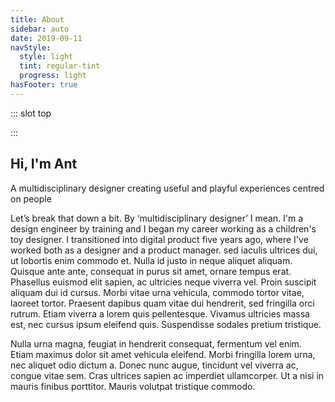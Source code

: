 ```yaml
---
title: About
sidebar: auto
date: 2019-09-11
navStyle:
  style: light
  tint: regular-tint
  progress: light
hasFooter: true
---
```


<style lang="sass">

  .section.about-text
    padding-top: 0
    position: relative
    top: -5em

</style>

::: slot top

<Heros-ThreeHero/>

:::

<Content-TextSection columnOffset="title-offset" padding="about-text">

<!-- INTERACTION (INTERFACE DESIGN AND HUMAN-COMPUTER INTERACTION), EXPERIENCE (UX DESIGN AND ALL OTHER EXPERIENCE) AND PRODUCT DESIGNER -->

<!--

innovative thinker and tinkerer,

passion for solving complex multi-platform user-experience challenges

by research and deep understanding of users

define and uphold design principles, evolving

creative visionary

bringing real-life experiences into the digital world, challenging current thinking of technology interaction

manage the design team’s work in line with sprints and the product roadmap

can-do attitude - solutions rather than problems - and drive to continuously learn

open-mindedness to non-traditional solutions

Self-motivation and team-player attitude

Highly organised, methodical and flexible individual

Strong ability to evaluate and distill user feedback and research to suggest improvements

Background in industrial or product design

Experience working to Agile and Lean methodologies






multidisciplinary
creative studio at the intersection
of art, design and technology.
Emotional experiences aimed at improving results





I take time and energy throughout the design process to carefully understand and unify the needs of both the user and the stakeholders(s). This care extends throughout the feature development, design process, and production phase by testing early and often. I’m passionate about filtering complex problems into simple and actionable solutions which allows people to be more efficient with their time.

I strive to push the world forward by creating a bridge between people and technology.

experiment across different disciplines and fields. With a focus on exploring the intersection between art direction, interaction, moving image and emerging technologies. Deep understanding of my clients - ranging from start-ups to global brands — to deliver meaningful, lasting experiences through playful interactions and rigorous design thinking.

Having an academic background in computer science and design, I have led the design of complex projects at an array of organizations that include SoundCloud, IBM, Zalando, Babbel, T-Mobile, IDAGIO, and Veee™ over the last decade.

My services cover multiple stages of the product development cycle including design sprints, user research, interaction design, user interface design, prototyping, and branding.

I strive to build honest and purposeful products that deserve to exist. With the help of technology and design, I aim to blend simplicity with a delightful user experience, where there is a solid harmony of functionality, usability, and aesthetics. Process is important to me. I want to make work with heart, purpose, and originality, with collaborators and brands who value the same things.

Previously, I joined Dropbox as an early product designer and second illustrator on the team, and before that I studied management, marketing, and operations at the University of Pennsylvania's Wharton School.

Inspired by experimental methods within contemporary art and design, natural sciences and engineering, her work could be seen as ongoing research, oscillating in the media art field.

Time-critical MVPs at startups to large-scale platform overhauls affecting millions of users

turning insights into effective concepts

I believe great product design comes from a focus on the right questions, not the right answers.

Throughout my experience as a designer, I've had the pleasure of working with some talented and passionate people, striving for a shared goal in created the best experience for the end user and also the clients.

Anthony Moles is a multidisciplinary designer and artist who creates data-driven experiences. He is interested in finding harmonies between digital and physical materials. He is currently dreaming up the future of spatial computing at ---.  

I'm an independent illustrator and artist who loves drawing and designing physical experiences for other people. I draw illustrations, create illustration brand systems with heart, paint murals, and design physical installations and experiences that bring people closer together.

I have more than a decade of expertise that covers the entire human-centred design process: from research and strategy to finished interface design and front-end development. My background is in design, which is complemented by a lifetime of tinkering with digital tools, languages, and technologies.


I'm skeptical about what is and am determined to have a positive impact by...

-->

## Hi, I'm Ant

<p class="subtitle">
  A multidisciplinary designer creating useful and playful experiences centred on people
</p>

Let’s break that down a bit. By ‘multidisciplinary designer’ I mean. I'm a design engineer by training and I began my career working as a children's toy designer. I transitioned into digital product five years ago, where I've worked both as a designer and a product manager. sed iaculis ultrices dui, ut lobortis enim commodo et. Nulla id justo in neque aliquet aliquam. Quisque ante ante, consequat in purus sit amet, ornare tempus erat. Phasellus euismod elit sapien, ac ultricies neque viverra vel. Proin suscipit aliquam dui id cursus. Morbi vitae urna vehicula, commodo tortor vitae, laoreet tortor. Praesent dapibus quam vitae dui hendrerit, sed fringilla orci rutrum. Etiam viverra a lorem quis pellentesque. Vivamus ultricies massa est, nec cursus ipsum eleifend quis. Suspendisse sodales pretium tristique.

Nulla urna magna, feugiat in hendrerit consequat, fermentum vel enim. Etiam maximus dolor sit amet vehicula eleifend. Morbi fringilla lorem urna, nec aliquet odio dictum a. Donec nunc augue, tincidunt vel viverra ac, congue vitae sem. Cras ultrices sapien ac imperdiet ullamcorper. Ut a nisi in mauris finibus porttitor. Mauris volutpat tristique commodo.

<template v-slot:aside>

**Design**
Etiam consequat urna ut mauris lacinia placerat. Nunc nulla est, pharetra blandit tincidunt eget, ullamcorper in quam.

**Technology**
Phasellus dapibus sodales pretium. Mauris et magna in est interdum sagittis. Vivamus ac ullamcorper quam.

**People**
Art Direction • Branding • Digital • Graphic Design • Installations • Moving Image • Web Development

**Product**
Phasellus dapibus sodales pretium. Mauris et magna in est interdum sagittis. Vivamus ac ullamcorper quam.

</template>

</Content-TextSection>




<About-TimelineSection padding="is-timeline">

<template v-slot:2020>

<About-TimelineItem type="App" label="test 1"/>
<About-TimelineItem type="Web" label="test 2"/>
<About-TimelineItem type="Book" label="test 3"/>
<About-TimelineItem type="Art" label="test 4"/>
<About-TimelineItem type="Lesson" label="test 5">

Test content slot _emphasis_ **bold**

</About-TimelineItem>
<About-TimelineItem type="Web" label="test 6">
<p>Portfolio update
<Content-ModalLink label="details">
<template v-slot:modal>
<div class="container is-full-width content">

Modal content

</div>
</template>
</Content-ModalLink>
</p>
</About-TimelineItem>
<About-TimelineItem type="App" label="test 7"/>
<About-TimelineItem type="Course" label="test 8"/>

</template>

<template v-slot:2019>

<About-TimelineItem type="App" label="test 1"/>
<About-TimelineItem type="Web" label="test 2"/>
<About-TimelineItem type="Book" label="Inspired - Marty Cagan"/>
<About-TimelineItem type="Art" label="test 4"/>
<About-TimelineItem type="App" label="test 7"/>
<About-TimelineItem type="Work" label="test 8">

Product Manager at Ecosia

</About-TimelineItem>
<About-TimelineItem type="Course" label="test 8"/>
<About-TimelineItem type="Device" label="Wacom Cintiq Companion 2 (already broken)"/>

</template>

<template v-slot:2018>

<About-TimelineItem type="Web" label="test 2"/>
<About-TimelineItem type="Book" label="test 3"/>
<About-TimelineItem type="Art" label="test 4"/>
<About-TimelineItem type="App" label="test 5"/>
<About-TimelineItem type="Course" label="test 8"/>
<About-TimelineItem type="Work" label="test 8">

Product Designer at Ecosia

</About-TimelineItem>

</template>

<template v-slot:2017>

<About-TimelineItem type="Art" label="test 4"/>
<About-TimelineItem type="App" label="test 5"/>
<About-TimelineItem type="Web" label="test 6"/>
<About-TimelineItem type="App" label="test 7"/>
<About-TimelineItem type="App" label="test 8">

[BLKBRD](http://bit.ly/blkbrdapp) digital messages located in the physical world

</About-TimelineItem>
<About-TimelineItem type="Course" label="test 8"/>

</template>

<template v-slot:2016>

<About-TimelineItem type="Art" label="test 4"/>
<About-TimelineItem type="App" label="test 5"/>
<About-TimelineItem type="Web" label="test 6"/>
<About-TimelineItem type="App" label="test 7"/>
<About-TimelineItem type="Course" label="test 8"/>

</template>

<template v-slot:2015>

<About-TimelineItem type="App" label="test 1"/>
<About-TimelineItem type="Web" label="test 2"/>
<About-TimelineItem type="Web" label="test 6"/>
<About-TimelineItem type="App" label="test 7"/>
<About-TimelineItem type="Course" label="test 8"/>

</template>

<template v-slot:2014>

<About-TimelineItem type="App" label="test 1"/>
<About-TimelineItem type="Web" label="test 2"/>
<About-TimelineItem type="Book" label="test 3"/>
<About-TimelineItem type="Art" label="test 4"/>
<About-TimelineItem type="App" label="test 5"/>
<About-TimelineItem type="Web" label="test 6"/>
<About-TimelineItem type="App" label="test 7"/>
<About-TimelineItem type="Course" label="test 8"/>

</template>

<template v-slot:2013>

<About-TimelineItem type="Book" label="test 3"/>
<About-TimelineItem type="Art" label="test 4"/>
<About-TimelineItem type="App" label="test 5"/>
<About-TimelineItem type="Web" label="test 6"/>
<About-TimelineItem type="App" label="test 7"/>
<About-TimelineItem type="Course" label="test 8"/>

</template>

<template v-slot:2012>

<About-TimelineItem type="App" label="test 1"/>
<About-TimelineItem type="Web" label="test 2"/>
<About-TimelineItem type="Book" label="test 3"/>
<About-TimelineItem type="Art" label="test 4"/>
<About-TimelineItem type="App" label="test 5"/>
<About-TimelineItem type="Web" label="test 6"/>

</template>

<template v-slot:2011>

<About-TimelineItem type="App" label="test 1"/>
<About-TimelineItem type="Web" label="test 2"/>
<About-TimelineItem type="Book" label="test 3"/>
<About-TimelineItem type="Art" label="test 4"/>
<About-TimelineItem type="App" label="test 5"/>
<About-TimelineItem type="Web" label="test 6"/>
<About-TimelineItem type="App" label="test 7"/>
<About-TimelineItem type="Course" label="test 8"/>

</template>

<template v-slot:2010>

<About-TimelineItem type="App" label="test 1"/>
<About-TimelineItem type="Web" label="test 2"/>
<About-TimelineItem type="Book" label="test 3"/>
<About-TimelineItem type="Art" label="test 4"/>
<About-TimelineItem type="App" label="test 5"/>
<About-TimelineItem type="Web" label="test 6"/>
<About-TimelineItem type="App" label="test 7"/>
<About-TimelineItem type="Course" label="test 8"/>

</template>

<template v-slot:2009>

<About-TimelineItem type="App" label="test 1"/>
<About-TimelineItem type="Web" label="test 2"/>
<About-TimelineItem type="Book" label="test 3"/>
<About-TimelineItem type="Art" label="test 4"/>
<About-TimelineItem type="App" label="test 5"/>
<About-TimelineItem type="Web" label="test 6"/>
<About-TimelineItem type="App" label="test 7"/>
<About-TimelineItem type="Course" label="test 8"/>

</template>

<template v-slot:2008>

<About-TimelineItem type="App" label="test 1"/>
<About-TimelineItem type="Web" label="test 2"/>
<About-TimelineItem type="Book" label="test 3"/>
<About-TimelineItem type="Art" label="test 4"/>
<About-TimelineItem type="App" label="test 5"/>
<About-TimelineItem type="Web" label="test 6"/>
<About-TimelineItem type="App" label="test 7"/>
<About-TimelineItem type="Course" label="test 8"/>

</template>


</About-TimelineSection>


<About-AboutContact/>
